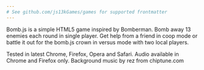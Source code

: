 ```yaml
---
# See github.com/js13kGames/games for supported frontmatter
---
```

Bomb.js is a simple HTML5 game inspired by Bomberman. Bomb away 13 enemies each round in single player. Get help from a friend in coop mode or battle it out for the bomb.js crown in versus mode with two local players.

Tested in latest Chrome, Firefox, Opera and Safari. Audio available in Chrome and Firefox only. Background music by rez from chiptune.com
